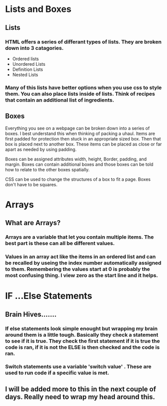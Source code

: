 # Lists and Boxes
## Lists


### HTML offers a series of differant types of lists.  They are broken down into 3 catagories.
- Ordered lists 
- Unordered Lists
- Definition Lists
- Nested Lists

### Many of this lists have better options when you use css to style them. You can also place lists inside of lists.  Think of recipes that contain an additional list of ingredients.

## Boxes
Everything you see on a webpage can be broken down into a series of boxes.  I best understand this when thinking of packing a uhaul.  Items are first padded for protection then stuck in an appropriate sized box. Then that box is placed next to another box.  These items can be placed as close or far apart as needed by using padding.

Boxes can be assigned attributes width, height, Border, padding, and margin. Boxes can contain additional boxes and those boxes can be told how to relate to the other boxes spatially. 

CSS can be used to change the structures of a box to fit a page.  Boxes don't have to be squares.

# Arrays
## What are Arrays?
### Arrays are a variable that let you contain multiple items.  The best part is these can all be different values.


### Values in an array act like the items in an ordered list and can be recalled by useing the index number automatically assigned to them.  Remembering the values start at 0 is probably the most confusing thing.  I view zero as the start line and it helps.  

# IF ...Else Statements

## Brain Hives.......

### If else statements look simple enought but wrapping my brain around them is a little tough.  Basically they check a statement to see if it is true.  They check the first statement if it is true the code is ran, if it is not the ELSE is then checked and the code is ran.


### Switch statements use a variable 'switch value' . These are used to run code if a specific value is met.

## I will be added more to this in the next couple of days.  Really need to wrap my head around this.